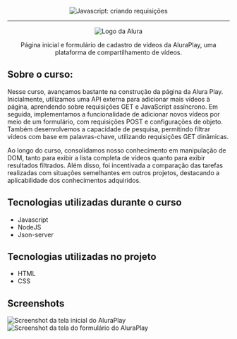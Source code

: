 <p align="center"> <img src="https://imgur.com/J3hD21O.png" alt="Javascript: criando requisições"> </p>

<hr>

<p align="center"> <img src="https://github.com/MonicaHillman/aluraplay-requisicoes/blob/main/img/logo.png" alt="Logo da Alura"> </p>
<p align="center">Página inicial e formulário de cadastro de vídeos da AluraPlay, uma plataforma de compartilhamento de vídeos.</p>

## Sobre o curso:
Nesse curso, avançamos bastante na construção da página da Alura Play. Inicialmente, utilizamos uma API externa para adicionar mais vídeos à página, aprendendo sobre requisições GET e JavaScript assíncrono. Em seguida, implementamos a funcionalidade de adicionar novos vídeos por meio de um formulário, com requisições POST e configurações de objeto. Também desenvolvemos a capacidade de pesquisa, permitindo filtrar vídeos com base em palavras-chave, utilizando requisições GET dinâmicas.

Ao longo do curso, consolidamos nosso conhecimento em manipulação de DOM, tanto para exibir a lista completa de vídeos quanto para exibir resultados filtrados. Além disso, foi incentivada a comparação das tarefas realizadas com situações semelhantes em outros projetos, destacando a aplicabilidade dos conhecimentos adquiridos.
## Tecnologias utilizadas durante o curso
* Javascript
* NodeJS
* Json-server

## Tecnologias utilizadas no projeto
* HTML
* CSS

## Screenshots
![Screenshot da tela inicial do AluraPlay](https://imgur.com/aymxEsh.png)
![Screenshot da tela do formulário do AluraPlay](https://imgur.com/ShNADf2.png)

